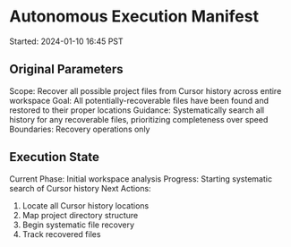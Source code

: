 # Autonomous Execution Manifest
Started: 2024-01-10 16:45 PST

## Original Parameters
Scope: Recover all possible project files from Cursor history across entire workspace
Goal: All potentially-recoverable files have been found and restored to their proper locations
Guidance: Systematically search all history for any recoverable files, prioritizing completeness over speed
Boundaries: Recovery operations only

## Execution State
Current Phase: Initial workspace analysis
Progress: Starting systematic search of Cursor history
Next Actions:
1. Locate all Cursor history locations
2. Map project directory structure
3. Begin systematic file recovery
4. Track recovered files 